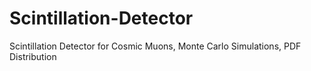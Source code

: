 # Scintillation-Detector
Scintillation Detector for Cosmic Muons, Monte Carlo Simulations, PDF Distribution
